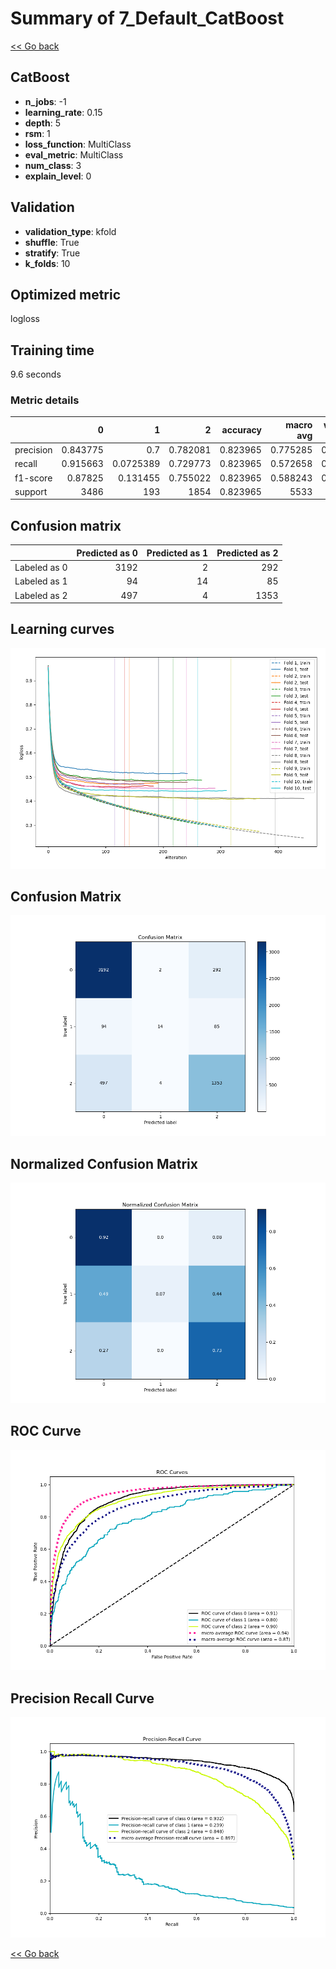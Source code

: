 # Summary of 7_Default_CatBoost

[<< Go back](../README.md)


## CatBoost
- **n_jobs**: -1
- **learning_rate**: 0.15
- **depth**: 5
- **rsm**: 1
- **loss_function**: MultiClass
- **eval_metric**: MultiClass
- **num_class**: 3
- **explain_level**: 0

## Validation
 - **validation_type**: kfold
 - **shuffle**: True
 - **stratify**: True
 - **k_folds**: 10

## Optimized metric
logloss

## Training time

9.6 seconds

### Metric details
|           |           0 |           1 |           2 |   accuracy |   macro avg |   weighted avg |   logloss |
|:----------|------------:|------------:|------------:|-----------:|------------:|---------------:|----------:|
| precision |    0.843775 |   0.7       |    0.782081 |   0.823965 |    0.775285 |       0.818087 |  0.457631 |
| recall    |    0.915663 |   0.0725389 |    0.729773 |   0.823965 |    0.572658 |       0.823965 |  0.457631 |
| f1-score  |    0.87825  |   0.131455  |    0.755022 |   0.823965 |    0.588243 |       0.810909 |  0.457631 |
| support   | 3486        | 193         | 1854        |   0.823965 | 5533        |    5533        |  0.457631 |


## Confusion matrix
|              |   Predicted as 0 |   Predicted as 1 |   Predicted as 2 |
|:-------------|-----------------:|-----------------:|-----------------:|
| Labeled as 0 |             3192 |                2 |              292 |
| Labeled as 1 |               94 |               14 |               85 |
| Labeled as 2 |              497 |                4 |             1353 |

## Learning curves
![Learning curves](learning_curves.png)
## Confusion Matrix

![Confusion Matrix](confusion_matrix.png)


## Normalized Confusion Matrix

![Normalized Confusion Matrix](confusion_matrix_normalized.png)


## ROC Curve

![ROC Curve](roc_curve.png)


## Precision Recall Curve

![Precision Recall Curve](precision_recall_curve.png)



[<< Go back](../README.md)
